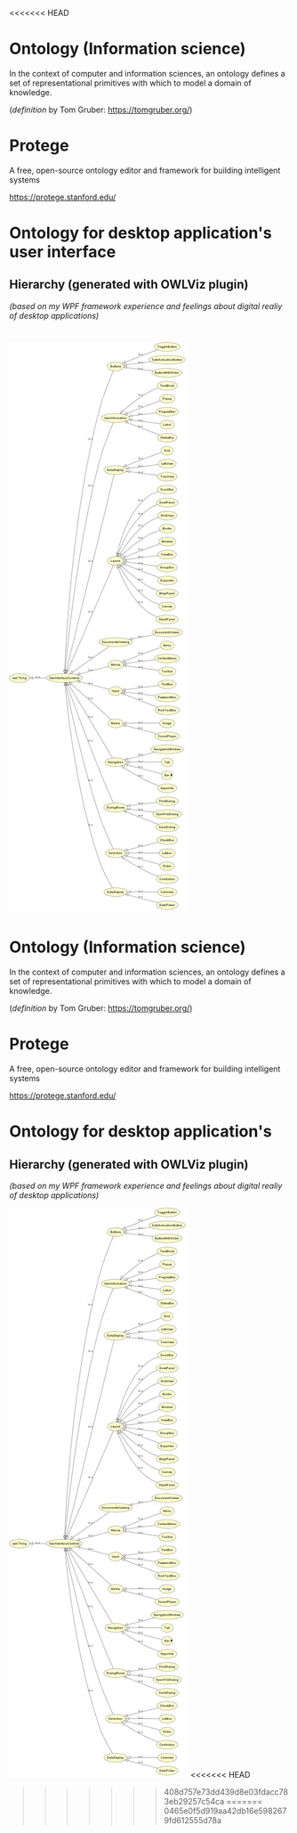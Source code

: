 <<<<<<< HEAD


# Ontology (Information science)

In the context of computer and information sciences, an ontology defines a set of representational primitives with which to model a domain of knowledge.


(_definition_ by Tom Gruber: https://tomgruber.org/)


# Protege

A free, open-source ontology editor and framework for building intelligent systems

https://protege.stanford.edu/

# Ontology for desktop application's user interface 

## Hierarchy (generated with OWLViz plugin)

_(based on my WPF framework experience and feelings about digital realiy of desktop applications)_

![ontology](./ui-hierarchy.jpg)
=======


# Ontology (Information science)

In the context of computer and information sciences, an ontology defines a set of representational primitives with which to model a domain of knowledge.


(_definition_ by Tom Gruber: https://tomgruber.org/)


# Protege

A free, open-source ontology editor and framework for building intelligent systems

https://protege.stanford.edu/

# Ontology for desktop application's

## Hierarchy (generated with OWLViz plugin)

_(based on my WPF framework experience and feelings about digital realiy of desktop applications)_

![ontology](./ui-hierarchy.jpg)
<<<<<<< HEAD
>>>>>>> 408d757e73dd439d8e03fdacc783eb29257c54ca
=======
>>>>>>> 0465e0f5d919aa42db16e5982679fd612555d78a
